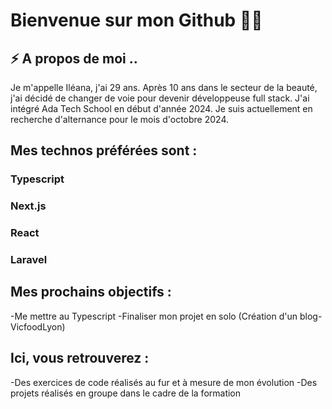 # Bienvenue sur mon Github 👋🏻

## ⚡️ A propos de moi ..

 Je m'appelle Iléana, j'ai 29 ans. Après 10 ans dans le secteur de la beauté, j'ai décidé de changer de voie pour devenir développeuse full stack.
 J'ai intégré Ada Tech School en début d'année 2024. Je suis actuellement en recherche d'alternance pour le mois d'octobre 2024. 

## Mes technos préférées sont : 

### Typescript
### Next.js
### React 
### Laravel

## Mes prochains objectifs : 
 
 -Me mettre au Typescript
 -Finaliser mon projet en solo (Création d'un blog-VicfoodLyon)

## Ici, vous retrouverez :
 
 -Des exercices de code réalisés au fur et à mesure de mon évolution 
 -Des projets réalisés en groupe dans le cadre de la formation

